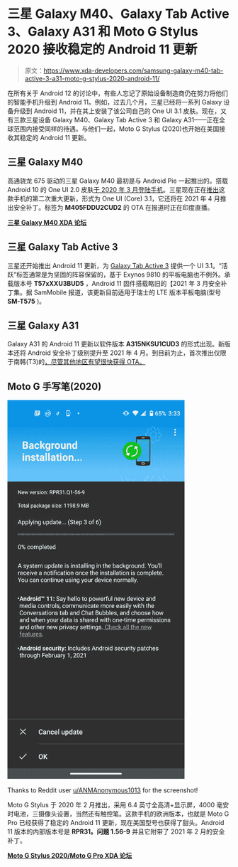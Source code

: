 # 三星 Galaxy M40、Galaxy Tab Active 3、Galaxy A31 和 Moto G Stylus 2020 接收稳定的 Android 11 更新

> 原文：<https://www.xda-developers.com/samsung-galaxy-m40-tab-active-3-a31-moto-g-stylus-2020-android-11/>

在所有关于 Android 12 的讨论中，有些人忘记了原始设备制造商仍在努力将他们的智能手机升级到 Android 11。例如，过去几个月，三星已经将一系列 Galaxy 设备升级到 Android 11，并在其上安装了该公司自己的 One UI 3.1 皮肤。现在，又有三款三星设备 Galaxy M40、Galaxy Tab Active 3 和 Galaxy A31——正在全球范围内接受同样的待遇。与他们一起，Moto G Stylus (2020)也开始在美国接收其稳定的 Android 11 更新。

## 三星 Galaxy M40

高通骁龙 675 驱动的三星 Galaxy M40 最初是与 Android Pie 一起推出的。搭载 Android 10 的 One UI 2.0 皮肤[于 2020 年 3 月登陆手机](https://www.xda-developers.com/samsung-rolls-out-android-10-with-one-ui-2-0-to-the-galaxy-m40/)。三星现在正在[推出](https://r2.community.samsung.com/t5/Galaxy-M/Received-One-UI-3-with-April-21-Security-Patch-Update-for/td-p/8005973)这款手机的第二次重大更新，形式为 One UI (Core) 3.1，它还将在 2021 年 4 月推出安全补丁。标签为 **M405FDDU2CUD2** 的 OTA 在报道时正在印度直播。

**[三星 Galaxy M40 XDA 论坛](https://forum.xda-developers.com/c/samsung-galaxy-m40.9091/)**

## 三星 Galaxy Tab Active 3

三星还开始推出 Android 11 更新，为 [Galaxy Tab Active 3](https://www.xda-developers.com/samsung-galaxy-tab-active-3-ruggedized-tablet-mil-std-810h-certification/) 提供一个 UI 3.1。“活跃”标签通常是为坚固的阵容保留的，基于 Exynos 9810 的平板电脑也不例外。承载版本号 **T57xXXU3BUD5** ，Android 11 固件搭载略旧的【2021 年 3 月安全补丁集。据 SamMobile 报道，该更新目前适用于瑞士的 LTE 版本平板电脑(型号 **SM-T575** )。

## 三星 Galaxy A31

Galaxy A31 的 Android 11 更新以软件版本 **A315NKSU1CUD3** 的形式出现。新版本还将 Android 安全补丁级别提升至 2021 年 4 月。到目前为止，首次推出仅限于南韩(T3)的[，尽管其他地区有望很快获得 OTA。](https://www.sammobile.com/news/samsungs-best-selling-phones-getting-android-11-update/)

## Moto G 手写笔(2020)

 <picture>![Moto G Stylus 2020 Android 11](img/63b99cbaee27b84f912960399686d3bd.png)</picture> 

Thanks to Reddit user [u/ANMAnonymous1013](https://www.reddit.com/user/ANMAnonymous1013/) for the screenshot!

Moto G Stylus 于 2020 年 2 月推出，采用 6.4 英寸全高清+显示屏，4000 毫安时电池，三摄像头设置，当然还有触控笔。这款手机的欧洲版本，也就是 Moto G Pro 已经获得了稳定的 Android 11 更新，现在美国型号也获得了甜头。Android 11 版本的内部版本号是 **RPR31。问题 1.56-9** 并且它附带了 2021 年 2 月的安全补丁。

**[Moto G Stylus 2020/Moto G Pro XDA 论坛](https://forum.xda-developers.com/c/moto-g-stylus-moto-g-pro.9921/)**